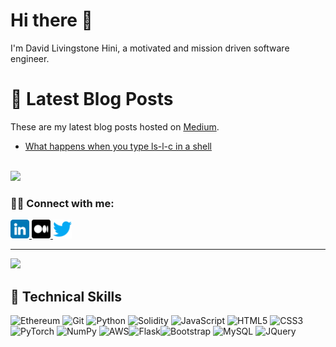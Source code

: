 # Hi there 👋
I'm David Livingstone Hini, a motivated and mission driven software engineer. 

# 📝 Latest Blog Posts
These are my latest blog posts hosted on <a href="https://medium.com">Medium</a>.

<!-- BLOG-POST-LIST:START -->
- [What happens when you type ls-l-c in a shell](https://medium.com/@kwamelivingstone77/what-happens-when-you-type-ls-l-c-in-a-shell-and-hit-enter-89fbb4094139)
<!-- BLOG-POST-LIST:END -->

<br>

<img width="47%" src="https://github-readme-stats.vercel.app/api/top-langs/?username=DavidLivingstoneHini&layout=compact&show_icons=true&theme=cobalt" />

<br>

### 👊🏾 Connect with me:
<a href="https://linkedin.com/in/livingstone-david-kwame-hini-bba016176/">
<img src="linkedin.png" alt="alternate text"
width="30px" height="height">
</a> 
<a href="https://medium.com/@kwamelivingstone77">
<img src="medium.png" alt="alternate text"
width="30px" height="height">
</a> 
<a href="https://twitter.com/@StoneSwae">
<img src="twitter.png" alt="alternate text"
width="30px" height="height">
</a> 

<br>
<hr>

<img width="47%" src="https://github-readme-stats.vercel.app/api?username=DavidLivingstoneHini&show_icons=true&theme=cobalt" />

<br>

## 💼 Technical Skills 

![Ethereum](https://img.shields.io/badge/Ethereum-3C3C3D?style=for-the-badge&logo=Ethereum&logoColor=white) ![Git](https://img.shields.io/badge/git-%23F05033.svg?style=for-the-badge&logo=git&logoColor=white) ![Python](https://img.shields.io/badge/python-3670A0?style=for-the-badge&logo=python&logoColor=ffdd54) ![Solidity](https://img.shields.io/badge/Solidity-%23363636.svg?style=for-the-badge&logo=solidity&logoColor=white) ![JavaScript](https://img.shields.io/badge/javascript-%23323330.svg?style=for-the-badge&logo=javascript&logoColor=%23F7DF1E) ![HTML5](https://img.shields.io/badge/html5-%23E34F26.svg?style=for-the-badge&logo=html5&logoColor=white) ![CSS3](https://img.shields.io/badge/css3-%231572B6.svg?style=for-the-badge&logo=css3&logoColor=white) ![PyTorch](https://img.shields.io/badge/PyTorch-%23EE4C2C.svg?style=for-the-badge&logo=PyTorch&logoColor=white) ![NumPy](https://img.shields.io/badge/numpy-%23013243.svg?style=for-the-badge&logo=numpy&logoColor=white) ![AWS](https://img.shields.io/badge/AWS-%23FF9900.svg?style=for-the-badge&logo=amazon-aws&logoColor=white)![Flask](https://img.shields.io/badge/Flask-000000?style=for-the-badge&logo=flask&logoColor=white)![Bootstrap](https://img.shields.io/badge/Bootstrap-563D7C?style=for-the-badge&logo=bootstrap&logoColor=white)
![MySQL](https://img.shields.io/badge/MySQL-00000F?style=for-the-badge&logo=mysql&logoColor=white) ![JQuery](https://img.shields.io/badge/jQuery-0769AD?style=for-the-badge&logo=jquery&logoColor=white)
